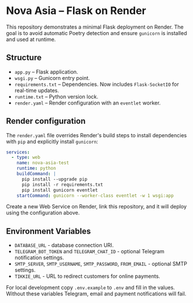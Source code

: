 # Nova Asia – Flask on Render

This repository demonstrates a minimal Flask deployment on Render. The goal is to avoid automatic Poetry detection and ensure `gunicorn` is installed and used at runtime.

## Structure

- `app.py` – Flask application.
- `wsgi.py` – Gunicorn entry point.
- `requirements.txt` – Dependencies. Now includes `Flask-SocketIO` for real-time
  updates.
- `runtime.txt` – Python version lock.
- `render.yaml` – Render configuration with an `eventlet` worker.

## Render configuration

The `render.yaml` file overrides Render's build steps to install dependencies with `pip` and explicitly install `gunicorn`:

```yaml
services:
  - type: web
    name: nova-asia-test
    runtime: python
    buildCommand: |
      pip install --upgrade pip
      pip install -r requirements.txt
      pip install gunicorn eventlet
    startCommand: gunicorn --worker-class eventlet -w 1 wsgi:app
```

Create a new Web Service on Render, link this repository, and it will deploy using the configuration above.

## Environment Variables

- `DATABASE_URL` - database connection URI.
- `TELEGRAM_BOT_TOKEN` and `TELEGRAM_CHAT_ID` - optional Telegram notification settings.
- `SMTP_SERVER`, `SMTP_USERNAME`, `SMTP_PASSWORD`, `FROM_EMAIL` - optional SMTP settings.
- `TIKKIE_URL` - URL to redirect customers for online payments.

For local development copy `.env.example` to `.env` and fill in the values.
Without these variables Telegram, email and payment notifications will fail.
